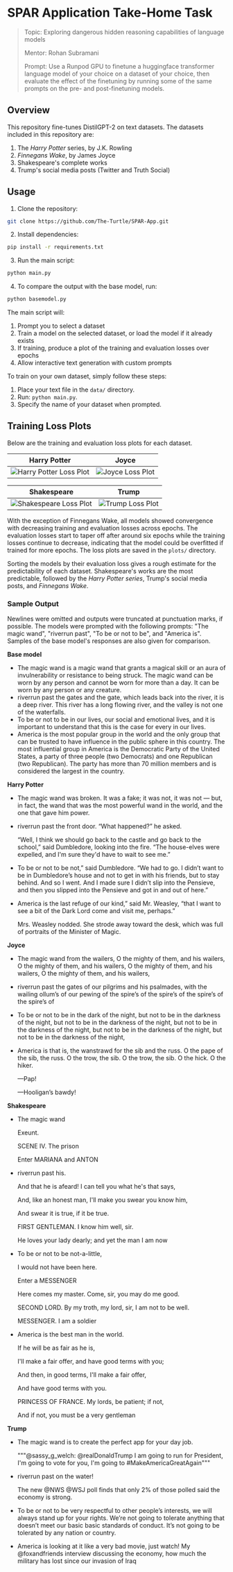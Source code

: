 # SPAR Application Take-Home Task

> Topic: Exploring dangerous hidden reasoning capabilities of language models
>
> Mentor: Rohan Subramani
>
> Prompt: Use a Runpod GPU to finetune a huggingface transformer language model of your choice on a dataset of your choice, then evaluate the effect of the finetuning by running some of the same prompts on the pre- and post-finetuning models.

## Overview

This repository fine-tunes DistilGPT-2 on text datasets. The datasets included in this repository are:

1. The *Harry Potter* series, by J.K. Rowling
2. *Finnegans Wake*, by James Joyce
3. Shakespeare's complete works
4. Trump's social media posts (Twitter and Truth Social)

## Usage

1. Clone the repository:
```bash
git clone https://github.com/The-Turtle/SPAR-App.git
```
2. Install dependencies:
```bash
pip install -r requirements.txt
```
3. Run the main script:
```bash
python main.py
```
4. To compare the output with the base model, run:
```bash
python basemodel.py
```

The main script will:
1. Prompt you to select a dataset
2. Train a model on the selected dataset, or load the model if it already exists
3. If training, produce a plot of the training and evaluation losses over epochs
4. Allow interactive text generation with custom prompts

To train on your own dataset, simply follow these steps:
1. Place your text file in the `data/` directory.
2. Run: `python main.py`.
3. Specify the name of your dataset when prompted.

## Training Loss Plots

Below are the training and evaluation loss plots for each dataset.

**Harry Potter** | **Joyce**
---|---
![Harry Potter Loss Plot](plots/harrypotter.png) | ![Joyce Loss Plot](plots/joyce.png)

**Shakespeare** | **Trump**
---|---
![Shakespeare Loss Plot](plots/shakespeare.png) | ![Trump Loss Plot](plots/trump.png)

With the exception of Finnegans Wake, all models showed convergence with decreasing training and evaluation losses across epochs. The evaluation losses start to taper off after around six epochs while the training losses continue to decrease, indicating that the model could be overfitted if trained for more epochs. The loss plots are saved in the `plots/` directory.

Sorting the models by their evaluation loss gives a rough estimate for the predictability of each dataset. Shakespeare's works are the most predictable, followed by the *Harry Potter series*, Trump's social media posts, and *Finnegans Wake*.

### Sample Output

Newlines were omitted and outputs were truncated at punctuation marks, if possible. The models were prompted with the following prompts: "The magic wand", "riverrun past", "To be or not to be", and "America is". Samples of the base model's responses are also given for comparison.

**Base model**
- The magic wand is a magic wand that grants a magical skill or an aura of invulnerability or resistance to being struck. The magic wand can be worn by any person and cannot be worn for more than a day. It can be worn by any person or any creature.
- riverrun past the gates and the gate, which leads back into the river, it is a deep river. This river has a long flowing river, and the valley is not one of the waterfalls.
- To be or not to be in our lives, our social and emotional lives, and it is important to understand that this is the case for every in our lives.
- America is the most popular group in the world and the only group that can be trusted to have influence in the public sphere in this country. The most influential group in America is the Democratic Party of the United States, a party of three people (two Democrats) and one Republican (two Republican). The party has more than 70 million members and is considered the largest in the country.

**Harry Potter**
- The magic wand was broken. It was a fake; it was not, it was not — but, in fact, the wand that was the most powerful wand in the world, and the one that gave him power.
- riverrun past the front door. “What happened?” he asked.

  “Well, I think we should go back to the castle and go back to the school,” said Dumbledore, looking into the fire. “The house-elves were expelled, and I'm sure they'd have to wait to see me.”
- To be or not to be not,” said Dumbledore. “We had to go. I didn’t want to be in Dumbledore’s house and not to get in with his friends, but to stay behind. And so I went. And I made sure I didn’t slip into the Pensieve, and then you slipped into the Pensieve and got in and out of here.”
- America is the last refuge of our kind,” said Mr. Weasley, “that I want to see a bit of the Dark Lord come and visit me, perhaps.”

  Mrs. Weasley nodded. She strode away toward the desk, which was full of portraits of the Minister of Magic.

**Joyce**
- The magic wand from the wailers, O the mighty of them, and his wailers, O the mighty of them, and his wailers, O the mighty of them, and his wailers, O the mighty of them, and his wailers,
- riverrun past the gates of our pilgrims and his psalmades, with the wailing ollum’s of our pewing of the spire’s of the spire’s of the spire’s of the spire’s of
- To be or not to be in the dark of the night, but not to be in the darkness of the night, but not to be in the darkness of the night, but not to be in the darkness of the night, but not to be in the darkness of the night, but not to be in the darkness of the night,
- America is that is, the wanstrawd for the sib and the russ. O the pape of the sib, the russ. O the trow, the sib. O the trow, the sib. O the hick. O the hiker.

  —Pap!

  —Hooligan’s bawdy!

**Shakespeare**
- The magic wand

  Exeunt.

  SCENE IV. The prison

  Enter MARIANA and ANTON
- riverrun past his.

  And that he is afeard! I can tell you what he's that says,

  And, like an honest man, I'll make you swear you know him,

  And swear it is true, if it be true.

  FIRST GENTLEMAN. I know him well, sir.

  He loves your lady dearly; and yet the man I am now
- To be or not to be not-a-little,

  I would not have been here.

  Enter a MESSENGER

  Here comes my master. Come, sir, you may do me good.

  SECOND LORD. By my troth, my lord, sir, I am not to be well.

  MESSENGER. I am a soldier
- America is the best man in the world.

  If he will be as fair as he is,

  I'll make a fair offer, and have good terms with you;

  And then, in good terms, I'll make a fair offer,

  And have good terms with you.

  PRINCESS OF FRANCE. My lords, be patient; if not,

  And if not, you must be a very gentleman

**Trump**
- The magic wand is to create the perfect app for your day job.

  """@sassy_g_welch: @realDonaldTrump I am going to run for President, I'm going to vote for you, I'm going to #MakeAmericaGreatAgain"""
- riverrun past  on the water!

  The new @NWS @WSJ poll finds that only 2% of those polled said the economy is strong.
- To be or not to be very respectful to other people’s interests, we will always stand up for your rights. We’re not going to tolerate anything that doesn’t meet our basic basic standards of conduct. It’s not going to be tolerated by any nation or country.
- America is looking at it like a very bad movie, just watch! My @foxandfriends interview discussing the economy, how much the military has lost since our invasion of Iraq
